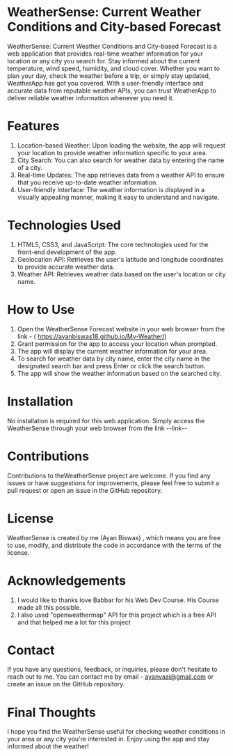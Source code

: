 # WeatherSense: Current Weather Conditions and City-based Forecast

WeatherSense: Current Weather Conditions and City-based Forecast is a web application that provides real-time weather information for your location or any city you search for. 
Stay informed about the current temperature, wind speed, humidity, and cloud cover. 
Whether you want to plan your day, check the weather before a trip, or simply stay updated, WeatherApp has got you covered. 
With a user-friendly interface and accurate data from reputable weather APIs, you can trust WeatherApp to deliver reliable weather information whenever you need it.

# Features

1. Location-based Weather: Upon loading the website, the app will request your location to provide weather information specific to your area.
2. City Search: You can also search for weather data by entering the name of a city.
3. Real-time Updates: The app retrieves data from a weather API to ensure that you receive up-to-date weather information.
4. User-friendly Interface: The weather information is displayed in a visually appealing manner, making it easy to understand and navigate.

# Technologies Used

1. HTML5, CSS3, and JavaScript: The core technologies used for the front-end development of the app.
2. Geolocation API: Retrieves the user's latitude and longitude coordinates to provide accurate weather data.
3. Weather API: Retrieves weather data based on the user's location or city name.

# How to Use

1. Open the WeatherSense Forecast website in your web browser from the link - ( https://ayanbiswas18.github.io/My-Weather/)
2. Grant permission for the app to access your location when prompted.
3. The app will display the current weather information for your area.
4. To search for weather data by city name, enter the city name in the designated search bar and press Enter or click the search button.
5. The app will show the weather information based on the searched city.

# Installation

No installation is required for this web application. Simply access the WeatherSense through your web browser from the link --link--

# Contributions

Contributions to theWeatherSense project are welcome. If you find any issues or have suggestions for improvements, please feel free to submit a pull request 
or open an issue in the GitHub repository.

# License

WeatherSense is created by me (Ayan Biswas) , which means you are free to use, modify, and distribute the code in accordance with the terms of the license.

# Acknowledgements

1. I would like to thanks love Babbar for his Web Dev Course. His Course made all this possible.
2. I also used "openweathermap" API for this project which is a free API and that helped me a lot for this project

# Contact

If you have any questions, feedback, or inquiries, please don't hesitate to reach out to me. You can contact me by email - ayanvaai@gmail.com
or create an issue on the GitHub repository.

# Final Thoughts

I hope you find the WeatherSense useful for checking weather conditions in your area or any city you're interested in. 
Enjoy using the app and stay informed about the weather!

